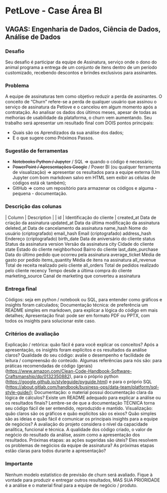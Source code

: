 # PetLove - Case Área BI
## VAGAS: Engenharia de Dados, Ciência de Dados, Análise de Dados
### Desafio
Seu desafio é participar da equipe de Assinatura, serviço onde o dono do animal programa a entrega de um conjunto de itens dentro de um período customizado, recebendo descontos e brindes exclusivos para assinantes. 
### Problema
A equipe de assinaturas tem como objetivo reduzir a perda de assinantes. O conceito de “Churn” refere-se a perda de qualquer usuário que assinou o serviço de assinatura da Petlove e o cancelou em algum momento após a contratação. Ao analisar os dados dos últimos meses, apesar de todas as melhorias de usabilidade da plataforma, o churn vem aumentando.
Seu trabalho será apresentar um resultado final com DOIS pontos principais:
* Quais são os Aprendizados da sua análise dos dados;
* E o que sugere como Próximos Passos.
### Sugestão de ferramentas
* ~~Notebooks Python / Jupyter~~ / SQL ⇒ quando o código é necessário;
* ~~PowerPoint / Apresentações Google~~ / Power BI (ou qualquer ferramenta de visualização) ⇒ apresentar os resultados para a equipe externa (Um Jupyter com bom markdown salvo em HTML sem exibir as células de códigos está ok também);
* GitHub ⇒ como um repositório para armazenar os códigos e alguma - pequena - documentação.
### Descrição das colunas
| Column  | Description |
| id      | Identificação do cliente |
created_at Data de criação da assinatura
updated_at Data da última modificação da assinatura
deleted_at Data de cancelamento da assinatura
name_hash Nome do usuário (criptografado)
email_hash Email (criptografado)
address_hash Endereço (criptografado)
birth_date Data de aniversário do cliente
status Status da assinatura
version Versão da assinatura
city Cidade do cliente
state Estado do cliente
neighborhood Bairro do cliente
last_date_purchase Data do último pedido que ocorreu pela assinatura
average_ticket Média de gasto por pedido
items_quantity Média de itens na assinatura
all_revenue Total de receita realizado pelo cliente
all_orders Total de pedidos realizado pelo cliente
recency Tempo desde a última compra do cliente
marketing_source Canal de marketing que converteu a assinatura
### Entrega final
Códigos: seja em python / notebook ou SQL, para entender como gráficos e insights foram calculados;
Documentação técnica: de preferência um README simples em markdown, para explicar a lógica do código em mais detalhes;
Apresentação final: pode ser em formato PDF ou PPTX, com todos os insights para solucionar este caso.
### Critérios de avaliação
Explicação / retórica: quão fácil é para você explicar os conceitos?
Após a apresentação, os insights foram explícitos e os resultados da análise claros?
Qualidade do seu código: avalie o desempenho e facilidade de leitura / compreensão do conteúdo.
Algumas referências para nós são: para práticas recomendadas de código (gerais) (https://www.amazon.com/Clean-Code-Handbook-Software-Craftsmanship/dp/0132350882), para o próprio python (https://google.github.io/styleguide/pyguide.html) e para o próprio SQL (https://about.gitlab.com/handbook/business-ops/data-team/platform/sql-style-guide/);
Documentação: o material possui documentação clara da lógica de cálculos?
Existe um README adequado para explicar a análise ou os resultados finais?
Lembre-se de que a documentação TÉCNICA torna seu código fácil de ser entendido, reproduzido e mantido.
Visualização: quão claros são os gráficos e quão explícitos são os eixos?
Quão simples são as ideias e quão fácil é comunicar os principais insights para a equipe de negócios?
A avaliação do projeto considera o nível da capacidade analítica, funcional e técnica.
A qualidade dos código criado, o valor de negócio do resultado da análise, assim como a apresentação dos resultados.
Próximas etapas: as ações sugeridas são úteis?
Eles resolvem os problemas de negócios da equipe de assinatura?
As próximas etapas estão claras para todos durante a apresentação?
### Importante
Nenhum modelo estatístico de previsão de churn será avaliado.
Fique à vontade para produzir e entregar outros resultados, MAS SUA PRIORIDADE é a análise e o material final para a equipe de negócio / produto.
